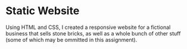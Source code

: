 # Static Website
Using HTML and CSS, I created a responsive website for a fictional business that sells stone bricks, as well as a whole bunch of other stuff (some of which may be ommitted in this assignment).